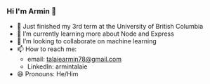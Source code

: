 ### Hi I'm Armin 👋 



- 🔭 Just finished my 3rd term at the University of British Columbia
- 🌱 I’m currently learning more about Node and Express
- 👯 I’m looking to collaborate on machine learning
- 📫 How to reach me: 
  - email: talaiearmin78@gmail.com
  - LinkedIn: armintalaie
- 😄 Pronouns: He/Him

